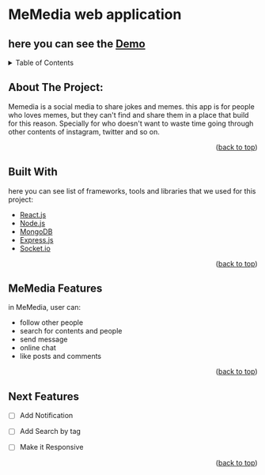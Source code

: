 # MeMedia web application

  ## here you can see the [Demo](https://memedia.netlify.app/)
  

<details>
  <summary>Table of Contents</summary>
  <ol>
    <li>
      <a href="#about-the-project">About The Project</a>
      <ul>
        <li><a href="#built-with">Built With</a></li>
      </ul>
    </li>
    <li><a href="#MeMedia-features">MeMedia Features</a>
    </li>
    <li><a href="#roadmap">Next Features</a></li>
  </ol>
</details>



## About The Project:
Memedia is a social media to share jokes and memes. 
this app is for people who loves memes, but they can't find and share them in a place that
build for this reason. Specially for who doesn't want to waste time going through other contents of
instagram, twitter and so on.

<p align="right">(<a href="#top">back to top</a>)</p>



## Built With

here you can see list of frameworks, tools and libraries that we used for this project:


* [React.js](https://reactjs.org/)
* [Node.js](https://nodejs.org/)
* [MongoDB](https://www.mongodb.com/)
* [Express.js](https://expressjs.com/)
* [Socket.io](https://socket.io/)

<p align="right">(<a href="#top">back to top</a>)</p>



## MeMedia Features

in MeMedia, user can:
- follow other people
- search for contents and people
- send message
- online chat 
- like posts and comments

<p align="right">(<a href="#top">back to top</a>)</p>

## Next Features

- [ ] Add Notification
- [ ] Add Search by tag
- [ ] Make it Responsive


<p align="right">(<a href="#top">back to top</a>)</p>
